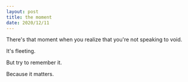 ```yaml
---
layout: post
title: the moment
date: 2020/12/11
---
```


There's that moment when you realize that you're not speaking to void.

It's fleeting. 

But try to remember it. 

Because it matters. 
